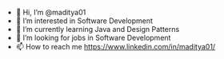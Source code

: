 - 👋 Hi, I’m @maditya01
- 👀 I’m interested in Software Development
- 🌱 I’m currently learning Java and Design Patterns
- 💞️ I’m looking for jobs in Software Development
- 📫 How to reach me https://www.linkedin.com/in/maditya01/

<!---
maditya01/maditya01 is a ✨ special ✨ repository because its `README.md` (this file) appears on your GitHub profile.
You can click the Preview link to take a look at your changes.
--->
